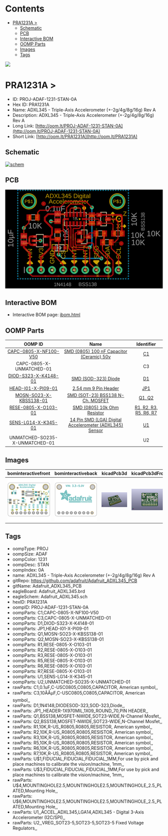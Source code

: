 



Contents
========

* [PRA1231A > ](#pra1231a--)
	* [Schematic](#schematic)
	* [PCB](#pcb)
	* [Interactive BOM](#interactive-bom)
	* [OOMP Parts](#oomp-parts)
	* [Images](#images)
	* [Tags](#tags)
  
![][im]
# PRA1231A > 

- ID: PROJ-ADAF-1231-STAN-0A
- Hex ID: PRA1231A
- Name: ADXL345 - Triple-Axis Accelerometer (+-2g/4g/8g/16g) Rev A
- Description: ADXL345 - Triple-Axis Accelerometer (+-2g/4g/8g/16g) Rev A
- Long Link: [http://oom.lt/PROJ-ADAF-1231-STAN-0A](http://oom.lt/PROJ-ADAF-1231-STAN-0A)
- Short Link: [http://oom.lt/PRA1231A](http://oom.lt/PRA1231A)

## Schematic
  
[![schem](eagleSchemImage.png)](eagleSchemImage.png)
## PCB
  
[![pcb](eagleImage.png)](eagleImage.png)
## Interactive BOM

- Interactive BOM page: [ibom.html](https://htmlpreview.github.io/?https://github.com/oomlout/oomlout_OOMP_projects/blob/main/PROJ-ADAF-1231-STAN-0A/kicad/bom/ibom.html)

## OOMP Parts
  

|OOMP ID|Name|Identifier|
| :---: | :---: | :---: |
|[CAPC-0805-X-NF100-V50](https://github.com/oomlout/oomlout_OOMP_parts/tree/main/CAPC-0805-X-NF100-V50/)|[SMD (0805) 100 nF Capacitor (Ceramic) 50v](https://github.com/oomlout/oomlout_OOMP_parts/tree/main/CAPC-0805-X-NF100-V50/)|[C1](https://github.com/oomlout/oomlout_OOMP_parts/tree/main/CAPC-0805-X-NF100-V50/)|
|CAPC-0805-X-UNMATCHED-01||C3|
|[DIOD-S323-X-K4148-01](https://github.com/oomlout/oomlout_OOMP_parts/tree/main/DIOD-S323-X-K4148-01/)|[SMD (SOD-323) Diode](https://github.com/oomlout/oomlout_OOMP_parts/tree/main/DIOD-S323-X-K4148-01/)|[D1](https://github.com/oomlout/oomlout_OOMP_parts/tree/main/DIOD-S323-X-K4148-01/)|
|[HEAD-I01-X-PI09-01](https://github.com/oomlout/oomlout_OOMP_parts/tree/main/HEAD-I01-X-PI09-01/)|[2.54 mm 9 Pin Header](https://github.com/oomlout/oomlout_OOMP_parts/tree/main/HEAD-I01-X-PI09-01/)|[JP1](https://github.com/oomlout/oomlout_OOMP_parts/tree/main/HEAD-I01-X-PI09-01/)|
|[MOSN-SO23-X-KBSS138-01](https://github.com/oomlout/oomlout_OOMP_parts/tree/main/MOSN-SO23-X-KBSS138-01/)|[SMD (SOT-23) BSS138 N-Ch. MOSFET](https://github.com/oomlout/oomlout_OOMP_parts/tree/main/MOSN-SO23-X-KBSS138-01/)|[Q1, Q2](https://github.com/oomlout/oomlout_OOMP_parts/tree/main/MOSN-SO23-X-KBSS138-01/)|
|[RESE-0805-X-O103-01](https://github.com/oomlout/oomlout_OOMP_parts/tree/main/RESE-0805-X-O103-01/)|[SMD (0805) 10k Ohm Resistor](https://github.com/oomlout/oomlout_OOMP_parts/tree/main/RESE-0805-X-O103-01/)|[R1, R2, R3, R5, R6, R7](https://github.com/oomlout/oomlout_OOMP_parts/tree/main/RESE-0805-X-O103-01/)|
|[SENS-LG14-X-K345-01](https://github.com/oomlout/oomlout_OOMP_parts/tree/main/SENS-LG14-X-K345-01/)|[14 Pin SMD (LGA) Digital Accelerometer (ADXL345) Sensor](https://github.com/oomlout/oomlout_OOMP_parts/tree/main/SENS-LG14-X-K345-01/)|[U1](https://github.com/oomlout/oomlout_OOMP_parts/tree/main/SENS-LG14-X-K345-01/)|
|UNMATCHED-SO235-X-UNMATCHED-01||U2|

## Images
  
  

|bominteractivefront|bominteractiveback|kicadPcb3d|kicadPcb3dFront|kicadPcb3dBack|kicadSchem|eagleImage|eagleSchemImage|pcbdraw|pcbdrawback|
| :---: | :---: | :---: | :---: | :---: | :---: | :---: | :---: | :---: | :---: |
|[![bominteractivefront](bomFront_140.png)](bomFront.png)|[![bominteractiveback](bomBack_140.png)](bomBack.png)|[![kicadPcb3d](kicadPcb3d_140.png)](kicadPcb3d.png)|[![kicadPcb3dFront](kicadPcb3dFront_140.png)](kicadPcb3dFront.png)|[![kicadPcb3dBack](kicadPcb3dBack_140.png)](kicadPcb3dBack.png)|[![kicadSchem](kicadSchem_140.png)](kicadSchem.png)|[![eagleImage](eagleImage_140.png)](eagleImage.png)|[![eagleSchemImage](eagleSchemImage_140.png)](eagleSchemImage.png)|[![pcbdraw](pcbdraw_140.png)](pcbdraw.png)|[![pcbdrawback](pcbdrawBack_140.png)](pcbdrawBack.png)|

## Tags

- oompType: PROJ
- oompSize: ADAF
- oompColor: 1231
- oompDesc: STAN
- oompIndex: 0A
- name: ADXL345 - Triple-Axis Accelerometer (+-2g/4g/8g/16g) Rev A
- gitRepo: https://github.com/adafruit/Adafruit_ADXL345_PCB
- gitName: Adafruit_ADXL345_PCB
- eagleBoard: Adafruit_ADXL345.brd
- eagleSchem: Adafruit_ADXL345.sch
- hexID: PRA1231A
- oompID: PROJ-ADAF-1231-STAN-0A
- oompParts: C1,CAPC-0805-X-NF100-V50
- oompParts: C3,CAPC-0805-X-UNMATCHED-01
- oompParts: D1,DIOD-S323-X-K4148-01
- oompParts: JP1,HEAD-I01-X-PI09-01
- oompParts: Q1,MOSN-SO23-X-KBSS138-01
- oompParts: Q2,MOSN-SO23-X-KBSS138-01
- oompParts: R1,RESE-0805-X-O103-01
- oompParts: R2,RESE-0805-X-O103-01
- oompParts: R3,RESE-0805-X-O103-01
- oompParts: R5,RESE-0805-X-O103-01
- oompParts: R6,RESE-0805-X-O103-01
- oompParts: R7,RESE-0805-X-O103-01
- oompParts: U1,SENS-LG14-X-K345-01
- oompParts: U2,UNMATCHED-SO235-X-UNMATCHED-01
- rawParts: C1,0.1uF,C-USC0805,C0805,CAPACITOR, American symbol,,
- rawParts: C3,10ÃÂµF,C-USC0805,C0805,CAPACITOR, American symbol,,
- rawParts: D1,1N4148,DIODESOD-323,SOD-323,Diode,,
- rawParts: JP1,,HEADER-1X970MIL,1X09_ROUND_70,PIN HEADER,,
- rawParts: Q1,BSS138,MOSFET-NWIDE,SOT23-WIDE,N-Channel Mosfet,,
- rawParts: Q2,BSS138,MOSFET-NWIDE,SOT23-WIDE,N-Channel Mosfet,,
- rawParts: R1,10K,R-US_R0805,R0805,RESISTOR, American symbol,,
- rawParts: R2,10K,R-US_R0805,R0805,RESISTOR, American symbol,,
- rawParts: R3,10K,R-US_R0805,R0805,RESISTOR, American symbol,,
- rawParts: R5,10K,R-US_R0805,R0805,RESISTOR, American symbol,,
- rawParts: R6,10K,R-US_R0805,R0805,RESISTOR, American symbol,,
- rawParts: R7,10K,R-US_R0805,R0805,RESISTOR, American symbol,,
- rawParts: U$1,FIDUCIAL,FIDUCIAL,FIDUCIAL_1MM,For use by pick and place machines to calibrate the vision/machine, 1mm,,
- rawParts: U$3,FIDUCIAL,FIDUCIAL,FIDUCIAL_1MM,For use by pick and place machines to calibrate the vision/machine, 1mm,,
- rawParts: U$4,MOUNTINGHOLE2.5,MOUNTINGHOLE2.5,MOUNTINGHOLE_2.5_PLATED,Mounting Hole,,
- rawParts: U$6,MOUNTINGHOLE2.5,MOUNTINGHOLE2.5,MOUNTINGHOLE_2.5_PLATED,Mounting Hole,,
- rawParts: U1,,ACCEL_ADXL345,LGA14,ADXL345 - Digital 3-Axis Accelerometer (I2C/SPI),,
- rawParts: U2,,VREG_SOT23-5,SOT23-5,SOT23-5 Fixed Voltage Regulators,,



[im]: kicadPcb3d_450.png
